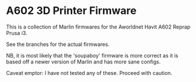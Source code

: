 # A602 3D Printer Firmware

This is a collection of Marlin firmwares for the Aworldnet Havit A602 Reprap Prusa i3.

See the branches for the actual firmwares.

NB, it is most likely that the 'soupaboy' firmware is more correct as it is based off a newer version
of Marlin and has more sane configs.

Caveat emptor: I have not tested any of these. Proceed with caution.

